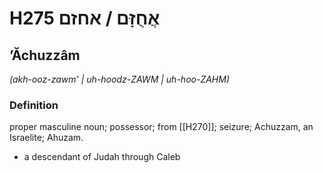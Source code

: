 # H275 אֲחֻזָּם / אחזם

## ʼĂchuzzâm

_(akh-ooz-zawm' | uh-hoodz-ZAWM | uh-hoo-ZAHM)_

### Definition

proper masculine noun; possessor; from [[H270]]; seizure; Achuzzam, an Israelite; Ahuzam.

- a descendant of Judah through Caleb
